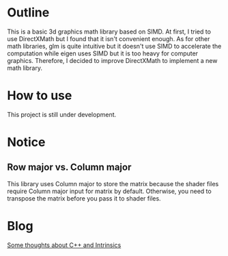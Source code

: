# Outline
This is a basic 3d graphics math library based on SIMD. At first, I tried to use DirectXMath but I found that it isn't convenient enough. As for other math libraries, glm is quite intuitive but it doesn't use SIMD to accelerate the computation while eigen uses SIMD but it is too heavy for computer graphics. Therefore, I decided to improve DirectXMath to implement a new math library.

# How to use
This project is still under development.

# Notice
## Row major vs. Column major
This library uses Column major to store the matrix because the shader files require Column major input for matrix by default. Otherwise, you need to transpose the matrix before you pass it to shader files.

# Blog
[Some thoughts about C++ and Intrinsics](./doc/blog.md)